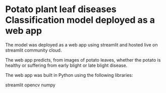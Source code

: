 <h1>Potato plant leaf diseases Classification model deployed as a web app</h1>

The model was deployed as a web app using streamlit and hosted live on streamlit community cloud.

The web app predicts, from images of potato leaves, whether the potato is healthy or suffering from early blight or late blight disease.

The web app was built in Python using the following libraries:

streamlit
opencv
numpy